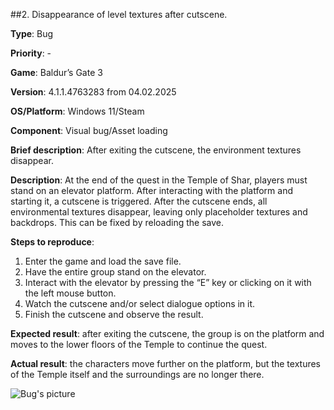 ##2. Disappearance of level textures after cutscene.

**Type**: Bug

**Priority**: -

**Game**: Baldur’s Gate 3

**Version**: 4.1.1.4763283 from 04.02.2025

**OS/Platform**: Windows 11/Steam

**Component**: Visual bug/Asset loading

**Brief description**: After exiting the cutscene, the environment textures disappear. 

**Description**: At the end of the quest in the Temple of Shar, players must stand on an elevator platform. After interacting with the platform and starting it, a cutscene is triggered. After the cutscene ends, all environmental textures disappear, leaving only placeholder textures and backdrops. This can be fixed by reloading the save. 

**Steps to reproduce**:
1. Enter the game and load the save file.
2. Have the entire group stand on the elevator.
3. Interact with the elevator by pressing the “E” key or clicking on it with the left mouse button.
4. Watch the cutscene and/or select dialogue options in it.
5. Finish the cutscene and observe the result.

**Expected result**: after exiting the cutscene, the group is on the platform and moves to the lower floors of the Temple to continue the quest. 

**Actual result**: the characters move further on the platform, but the textures of the Temple itself and the surroundings are no longer there.

![Bug's picture](./screenshots/bug2.png)